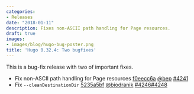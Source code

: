 ```yaml
---
categories:
- Releases
date: "2018-01-11"
description: Fixes non-ASCII path handling for Page resources.
draft: true
images:
- images/blog/hugo-bug-poster.png
title: 'Hugo 0.32.4: Two bugfixes'
---
```


This is a bug-fix release with two of important fixes.

* Fix non-ASCII path handling for Page resources [f0eecc6a](https://github.com/gohugoio/hugo/commit/f0eecc6a4f541838e9930c98bc982546f65c7a4f) [@bep](https://github.com/bep) [#4241](https://github.com/gohugoio/hugo/issues/4241)
* Fix `--cleanDestinationDir` [5235a5bf](https://github.com/gohugoio/hugo/commit/5235a5bf5ef44b3789341e1d25b681a7bb14771a) [@biodranik](https://github.com/biodranik) [#4246](https://github.com/gohugoio/hugo/issues/4246)[#4248](https://github.com/gohugoio/hugo/issues/4248)






